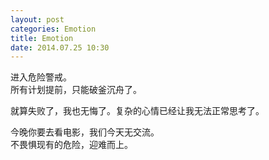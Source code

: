 ```yaml
---
layout: post
categories: Emotion
title: Emotion
date: 2014.07.25 10:30
---
```


进入危险警戒。<br>
所有计划提前，只能破釜沉舟了。

就算失败了，我也无悔了。复杂的心情已经让我无法正常思考了。

今晚你要去看电影，我们今天无交流。<br>
不畏惧现有的危险，迎难而上。